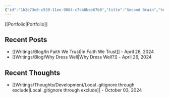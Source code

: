 ```yaml
---
{"id":"1b2e73e0-c539-11ee-9084-c7cb8bee67b0","title":"Second Brain","home":true,"publish":true,"date_created":"Saturday, December 3rd 2022, 3:27:32 pm","date_modified":"Thursday, October 3rd 2024, 9:56:48 pm","editing_lock":true,"live_preview":true,"cssclasses":["mado-heading"],"path":"index.md","permalink":"/index/","PassFrontmatter":true}
---
```



[[Portfolio\|Portfolio]]

## Recent Posts

- [[Writings/Blog/In Faith We Trust\|In Faith We Trust]] - April 26, 2024
- [[Writings/Blog/Why Dress Well\|Why Dress Well?]] - April 26, 2024


## Recent Thoughts

- [[Writings/Thoughts/Development/Local .gitignore through exclude\|Local .gitignore through exclude]] - October 03, 2024

